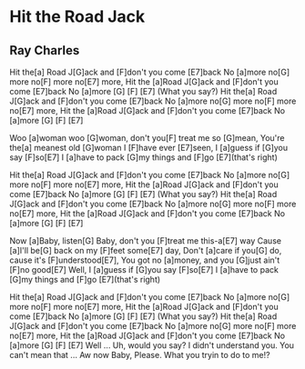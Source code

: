 # Hit the Road Jack
## Ray Charles


Hit the[a] Road J[G]ack and [F]don't you come [E7]back No [a]more no[G] more no[F] more no[E7] more,
Hit the [a]Road J[G]ack and [F]don't you come [E7]back No [a]more [G] [F] [E7]
(What you say?)
Hit the[a] Road J[G]ack and [F]don't you come [E7]back No [a]more no[G] more no[F] more no[E7] more,
Hit the [a]Road J[G]ack and [F]don't you come [E7]back No [a]more [G] [F] [E7]

Woo [a]woman woo [G]woman, don't you[F] treat me so [G]mean,
You're the[a] meanest old [G]woman I [F]have ever [E7]seen,
I [a]guess if [G]you say [F]so[E7]
I [a]have to pack [G]my things and [F]go [E7](that's right)

Hit the[a] Road J[G]ack and [F]don't you come [E7]back No [a]more no[G] more no[F] more no[E7] more,
Hit the [a]Road J[G]ack and [F]don't you come [E7]back No [a]more [G] [F] [E7]
(What you say?)
Hit the[a] Road J[G]ack and [F]don't you come [E7]back No [a]more no[G] more no[F] more no[E7] more,
Hit the [a]Road J[G]ack and [F]don't you come [E7]back No [a]more [G] [F] [E7]

Now [a]Baby, listen[G] Baby, don't you [F]treat me this-a[E7] way
Cause [a]I'll be[G] back on my [F]feet some[E7] day,
Don't [a]care if you[G] do, cause it's [F]understood[E7],
You got no [a]money, and you [G]just ain't [F]no good[E7]
Well, I [a]guess if [G]you say [F]so[E7]
I [a]have to pack [G]my things and [F]go [E7](that's right)

Hit the[a] Road J[G]ack and [F]don't you come [E7]back No [a]more no[G] more no[F] more no[E7] more,
Hit the [a]Road J[G]ack and [F]don't you come [E7]back No [a]more [G] [F] [E7]
(What you say?)
Hit the[a] Road J[G]ack and [F]don't you come [E7]back No [a]more no[G] more no[F] more no[E7] more,
Hit the [a]Road J[G]ack and [F]don't you come [E7]back No [a]more [G] [F] [E7]
Well ... Uh, would you say? I didn't understand you. You can't mean that ... Aw now Baby, Please. What you tryin to do to me!?


